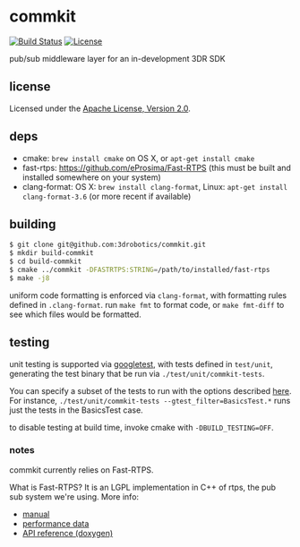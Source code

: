 
# commkit

[![Build Status](https://travis-ci.com/3drobotics/commkit.svg?token=mTutn7HE1YdXxSJUA6Ds&branch=master)](https://travis-ci.com/3drobotics/commkit)
[![License](https://img.shields.io/badge/License-Apache%202.0-blue.svg)](http://www.apache.org/licenses/LICENSE-2.0)

pub/sub middleware layer for an in-development 3DR SDK

## license

Licensed under the [Apache License, Version 2.0](http://www.apache.org/licenses/LICENSE-2.0).

## deps

* cmake: `brew install cmake` on OS X, or `apt-get install cmake`
* fast-rtps: https://github.com/eProsima/Fast-RTPS (this must be built and installed somewhere on your system)
* clang-format: OS X: `brew install clang-format`, Linux: `apt-get install clang-format-3.6` (or more recent if available)

## building

```bash
$ git clone git@github.com:3drobotics/commkit.git
$ mkdir build-commkit
$ cd build-commkit
$ cmake ../commkit -DFASTRTPS:STRING=/path/to/installed/fast-rtps
$ make -j8
```

uniform code formatting is enforced via `clang-format`, with formatting rules defined in `.clang-format`. run `make fmt` to format code, or `make fmt-diff` to see which files would be formatted.

## testing

unit testing is supported via [googletest](https://github.com/google/googletest/blob/master/googletest/docs/Primer.md), with tests defined in `test/unit`, generating the test binary that be run via `./test/unit/commkit-tests`.

You can specify a subset of the tests to run with the options described [here](https://github.com/google/googletest/blob/master/googletest/docs/AdvancedGuide.md#running-a-subset-of-the-tests). For instance, `./test/unit/commkit-tests --gtest_filter=BasicsTest.*` runs just the tests in the BasicsTest case.

to disable testing at build time, invoke cmake with `-DBUILD_TESTING=OFF`.

### notes

commkit currently relies on Fast-RTPS.

What is Fast-RTPS? It is an LGPL implementation in C++ of rtps, the pub sub system we're using. More info:
* [manual](http://www.eprosima.com/docs/fast-rtps/1.0.5/pdf/User-Manual.pdf)
* [performance data](http://www.eprosima.com/index.php/resources-all/performance/40-eprosima-fast-rtps-performance)
* [API reference (doxygen)](http://www.eprosima.com/docs/fast-rtps/1.0.5/html/index.html)
